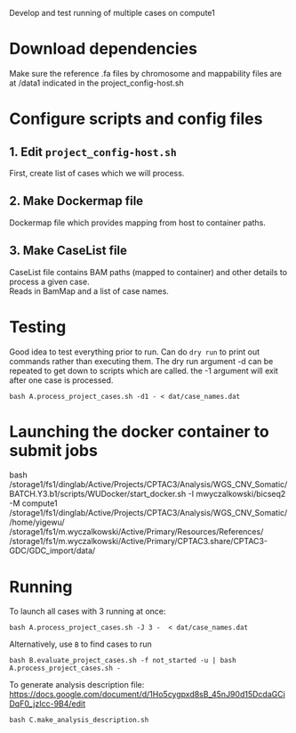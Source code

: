 Develop and test running of multiple cases on compute1

# Download dependencies

Make sure the reference .fa files by chromosome and mappability files are at /data1 indicated in the project_config-host.sh

# Configure scripts and config files

## 1. Edit `project_config-host.sh`

First, create list of cases which we will process.  



## 2. Make Dockermap file
Dockermap file which provides mapping from host to container paths.  

## 3. Make CaseList file 
CaseList file contains BAM paths (mapped to container) and other details to process a given case.  
Reads in BamMap and a list of case names.


# Testing

Good idea to test everything prior to run.  Can do `dry run` to print out commands rather than executing them.  The
dry run argument -d can be repeated to get down to scripts which are called.  the -1 argument will exit after one
case is processed.

```
bash A.process_project_cases.sh -d1 - < dat/case_names.dat
```
# Launching the docker container to submit jobs
bash /storage1/fs1/dinglab/Active/Projects/CPTAC3/Analysis/WGS_CNV_Somatic/BATCH.Y3.b1/scripts/WUDocker/start_docker.sh -I mwyczalkowski/bicseq2 -M compute1 /storage1/fs1/dinglab/Active/Projects/CPTAC3/Analysis/WGS_CNV_Somatic/ /home/yigewu/ /storage1/fs1/m.wyczalkowski/Active/Primary/Resources/References/ /storage1/fs1/m.wyczalkowski/Active/Primary/CPTAC3.share/CPTAC3-GDC/GDC_import/data/


# Running

To launch all cases with 3 running at once:
```
bash A.process_project_cases.sh -J 3 -  < dat/case_names.dat
```

Alternatively, use `B` to find cases to run
```
bash B.evaluate_project_cases.sh -f not_started -u | bash A.process_project_cases.sh -
```

To generate analysis description file: https://docs.google.com/document/d/1Ho5cygpxd8sB_45nJ90d15DcdaGCiDqF0_jzIcc-9B4/edit
```
bash C.make_analysis_description.sh
```
